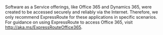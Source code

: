 Software as a Service offerings, like Office 365 and Dynamics 365, were created to be accessed securely and reliably via the Internet. Therefore, we only recommend ExpressRoute for these applications in specific scenarios. For guidance on using ExpressRoute to access Office 365, visit http://aka.ms/ExpressRouteOffice365.
